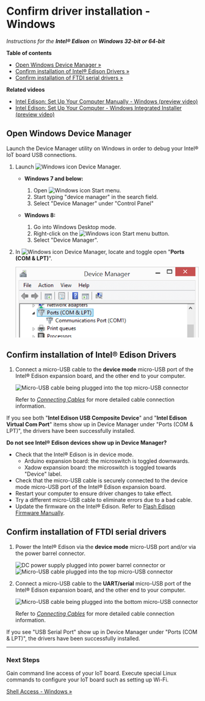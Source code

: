 # Confirm driver installation - Windows 

_Instructions for the **Intel® Edison** on **Windows 32-bit or 64-bit**_

**Table of contents**

* [Open Windows Device Manager »](#open-windows-device-manager)
* [Confirm installation of Intel® Edison Drivers »](#confirm-installation-of-intel-edison-drivers)
* [Confirm installation of FTDI serial drivers »](#confirm-installation-of-ftdi-serial-drivers)


**Related videos**

* [Intel Edison: Set Up Your Computer Manually - Windows (preview video)]()
* [Intel Edison: Set Up Your Computer - Windows Integrated Installer (preview video)]()

## Open Windows Device Manager

Launch the Device Manager utility on Windows in order to debug your Intel® IoT board USB connections.

1. Launch ![Windows icon](../icons/os_icon_windows.png) Device Manager.

	* **Windows 7 and below:**
	
		1. Open ![Windows icon](../icons/os_icon_windows.png) Start menu.
		2. Start typing "device manager" in the search field. 
		3. Select "Device Manager" under "Control Panel"
	
	* **Windows 8:**
		1. Go into Windows Desktop mode.
		2. Right-click on the ![Windows icon](../icons/os_icon_windows.png) Start menu button.
		3. Select "Device Manager".
		
1. In ![Windows icon](../icons/os_icon_windows.png) Device Manager, locate and toggle open "**Ports (COM & LPT)**".

	![Open Ports](images/device_manager-open_com_lpt_ports.png)


## Confirm installation of Intel® Edison Drivers

1. Connect a micro-USB cable to the **device mode** micro-USB port of the Intel® Edison expansion board, and the other end to your computer.

	![Micro-USB cable being plugged into the top micro-USB connector](../assembly/arduino_expansion_board/images/device_mode-usb_cable-before_after.png)

	Refer to [_Connecting Cables_](../assembly/arduino_expansion_board/details-device_mode_cable.md) for more detailed cable connection information.

If you see both "**Intel Edison USB Composite Device**" and "**Intel Edison Virtual Com Port**" items show up in Device Manager under "Ports (COM & LPT)", the drivers have been successfully installed. 

**Do not see Intel® Edison devices show up in Device Manager?**

* Check that the Intel® Edison is in device mode.
	* Arduino expansion board: the microswitch is toggled downwards.
	* Xadow expansion board: the microswitch is toggled towards "Device" label.
* Check that the micro-USB cable is securely connected to the device mode micro-USB port of the Intel® Edison expansion board.
* Restart your computer to ensure driver changes to take effect.
* Try a different micro-USB cable to eliminate errors due to a bad cable.
* Update the firmware on the Intel® Edison. Refer to [Flash Edison Firmware Manually]().


## Confirm installation of FTDI serial drivers

1. Power the Intel® Edison via the **device mode** micro-USB port and/or via the power barrel connector.

	![DC power supply plugged into power barrel connector](../assembly/arduino_expansion_board/images/ac_power_barrel.png) or ![Micro-USB cable plugged into the top micro-USB connector](../assembly/arduino_expansion_board/images/device_mode-usb-cable.png)

2. Connect a micro-USB cable to the **UART/serial** micro-USB port of the Intel® Edison expansion board, and the other end to your computer.

	![Micro-USB cable being plugged into the bottom micro-USB connector](../assembly/arduino_expansion_board/images/uart_serial-usb_cable-before_after.png)

	Refer to [_Connecting Cables_](../assembly/arduino_expansion_board/details-serial_cable.md) for more detailed cable connection information.

If you see "USB Serial Port" show up in Device Manager under "Ports (COM & LPT)", the drivers have been successfully installed. 


---

### Next Steps

Gain command line access of your IoT board. Execute special Linux commands to configure your IoT board such as setting up Wi-Fi. 

[Shell Access - Windows »](../shell_access/windows/serial_connection.md)